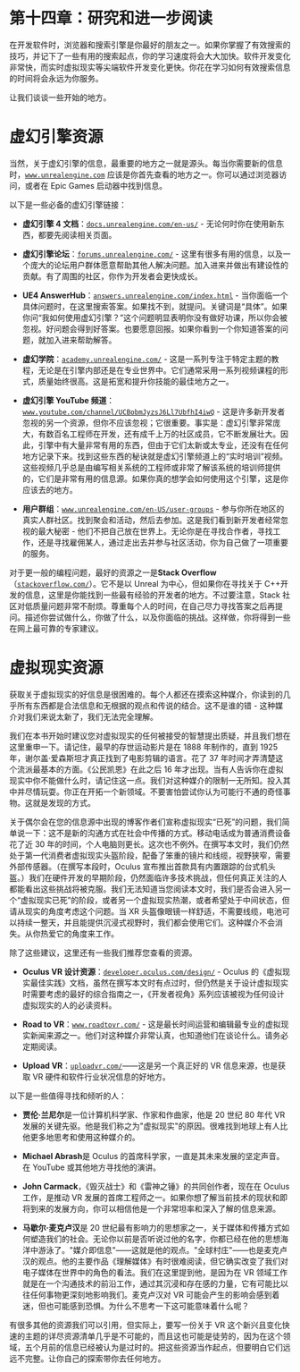 # 第十四章：研究和进一步阅读

在开发软件时，浏览器和搜索引擎是你最好的朋友之一。如果你掌握了有效搜索的技巧，并记下了一些有用的搜索起点，你的学习速度将会大大加快。软件开发变化非常快，而实时虚拟现实等尖端软件开发变化更快。你花在学习如何有效搜索信息的时间将会永远为你服务。

让我们谈谈一些开始的地方。

# 虚幻引擎资源

当然，关于虚幻引擎的信息，最重要的地方之一就是源头。每当你需要新的信息时，[`www.unrealengine.com`](https://www.unrealengine.com) 应该是你首先查看的地方之一。你可以通过浏览器访问，或者在 Epic Games 启动器中找到信息。

以下是一些必备的虚幻引擎链接：

+   **虚幻引擎 4 文档**：[`docs.unrealengine.com/en-us/`](https://docs.unrealengine.com/en-us/) - 无论何时你在使用新东西，都要先阅读相关页面。

+   **虚幻引擎论坛**：[`forums.unrealengine.com/`](https://forums.unrealengine.com/) - 这里有很多有用的信息，以及一个庞大的论坛用户群体愿意帮助其他人解决问题。加入进来并做出有建设性的贡献。有了周围的社区，你作为开发者会更快成长。

+   **UE4 AnswerHub**：[`answers.unrealengine.com/index.html`](https://answers.unrealengine.com/index.html) - 当你面临一个具体问题时，在这里搜索答案。如果找不到，就提问。关键词是“具体”。如果你问“我如何使用虚幻引擎？”这个问题明显表明你没有做好功课，所以你会被忽视。好问题会得到好答案。也要愿意回报。如果你看到一个你知道答案的问题，就加入进来帮助解答。

+   **虚幻学院**：[`academy.unrealengine.com/`](https://academy.unrealengine.com/) - 这是一系列专注于特定主题的教程，无论是在引擎内部还是在专业世界中。它们通常采用一系列视频课程的形式，质量始终很高。这是拓宽和提升你技能的最佳地方之一。

+   **虚幻引擎 YouTube 频道**：[`www.youtube.com/channel/UCBobmJyzsJ6Ll7UbfhI4iwQ`](https://www.youtube.com/channel/UCBobmJyzsJ6Ll7UbfhI4iwQ) - 这是许多新开发者忽视的另一个资源，但你不应该忽视；它很重要。事实是：虚幻引擎非常庞大，有数百名工程师在开发，还有成千上万的社区成员，它不断发展壮大。因此，引擎中有大量非常有用的东西，但由于它们太新或太专业，还没有在任何地方记录下来。找到这些东西的秘诀就是虚幻引擎频道上的“实时培训”视频。这些视频几乎总是由编写相关系统的工程师或非常了解该系统的培训师提供的，它们是非常有用的信息源。如果你真的想学会如何使用这个引擎，这是你应该去的地方。

+   **用户群组**：[`www.unrealengine.com/en-US/user-groups`](https://www.unrealengine.com/en-US/user-groups) - 参与你所在地区的真实人群社区。找到聚会和活动，然后去参加。这是我们看到新开发者经常忽视的最大秘密 - 他们不把自己放在世界上。无论你是在寻找合作者，寻找工作，还是寻找雇佣某人，通过走出去并参与社区活动，你为自己做了一项重要的服务。

对于更一般的编程问题，最好的资源之一是**Stack Overflow**（[`stackoverflow.com/`](https://stackoverflow.com/)）。它不是以 Unreal 为中心，但如果你在寻找关于 C++开发的信息，这里是你能找到一些最有经验的开发者的地方。不过要注意，Stack 社区对低质量问题非常不耐烦。尊重每个人的时间，在自己尽力寻找答案之后再提问。描述你尝试做什么，你做了什么，以及你面临的挑战。这样做，你将得到一些在网上最可靠的专家建议。

# 虚拟现实资源

获取关于虚拟现实的好信息是很困难的。每个人都还在摸索这种媒介，你读到的几乎所有东西都是合法信息和无根据的观点和传说的结合。这不是谁的错 - 这种媒介对我们来说太新了，我们无法完全理解。

我们在本书开始时建议您对虚拟现实的任何被接受的智慧提出质疑，并且我们想在这里重申一下。请记住，最早的存世运动影片是在 1888 年制作的，直到 1925 年，谢尔盖·爱森斯坦才真正找到了电影剪辑的语言。花了 37 年时间才弄清楚这个流派最基本的方面。《公民凯恩》在此之后 16 年才出现。当有人告诉你在虚拟现实中你不能做什么时，请记住这一点。我们对这种媒介的限制一无所知。投入其中并尽情玩耍。你正在开拓一个新领域。不要害怕尝试你认为可能行不通的奇怪事物。这就是发现的方式。

关于偶尔会在您的信息源中出现的博客作者们宣称虚拟现实“已死”的问题，我们简单说一下：这不是新的沟通方式在社会中传播的方式。移动电话成为普通消费设备花了近 30 年的时间，个人电脑则更长。这次也不例外。在撰写本文时，我们仍然处于第一代消费者虚拟现实头盔阶段，配备了笨重的镜片和线缆，视野狭窄，需要外部传感器。（在撰写本段时，Oculus 宣布推出首款具有内置跟踪的台式机头盔。）我们在硬件开发的早期阶段，仍然面临许多技术挑战，但任何真正关注的人都能看出这些挑战将被克服。我们无法知道当您阅读本文时，我们是否会进入另一个“虚拟现实已死”的阶段，或者另一个虚拟现实热潮，或者希望处于中间状态，但请从现实的角度考虑这个问题。当 XR 头盔像眼镜一样舒适，不需要线缆，电池可以持续一整天，并且能提供沉浸式视野时，我们都会使用它们。这种媒介不会消失。从你热爱它的角度来工作。

除了这些建议，这里还有一些我们推荐您查看的资源。

+   **Oculus VR 设计资源**：[`developer.oculus.com/design/`](https://developer.oculus.com/design/) - Oculus 的《虚拟现实最佳实践》文档，虽然在撰写本文时有点过时，但仍然是关于设计虚拟现实时需要考虑的最好的综合指南之一，《开发者视角》系列应该被视为任何设计虚拟现实的人的必读资料。

+   **Road to VR**：[`www.roadtovr.com/`](https://www.roadtovr.com/) - 这是最长时间运营和编辑最专业的虚拟现实新闻来源之一。他们对这种媒介非常认真，也知道他们在谈论什么。请务必定期阅读。

+   **Upload VR**：[`uploadvr.com/`](https://uploadvr.com/)——这是另一个真正好的 VR 信息来源，也是获取 VR 硬件和软件行业状况信息的好地方。

以下是一些值得寻找和倾听的人：

+   **贾伦·兰尼尔**是一位计算机科学家、作家和作曲家，他是 20 世纪 80 年代 VR 发展的关键先驱。他是我们称之为"虚拟现实"的原因。很难找到地球上有人比他更多地思考和使用这种媒介的。

+   **Michael Abrash**是 Oculus 的首席科学家，一直是其未来发展的坚定声音。在 YouTube 或其他地方寻找他的演讲。

+   **John Carmack**，《毁灭战士》和《雷神之锤》的共同创作者，现在在 Oculus 工作，是推动 VR 发展的首席工程师之一。如果你想了解当前技术的现状和即将到来的发展方向，你可以相信他是一个非常坦率和深入了解的信息来源。

+   **马歇尔·麦克卢汉**是 20 世纪最有影响力的思想家之一，关于媒体和传播方式如何塑造我们的社会。无论你以前是否听说过他的名字，你都已经在他的思想海洋中游泳了。"媒介即信息"——这就是他的观点。"全球村庄"——也是麦克卢汉的观点。他的主要作品《理解媒体》有时很难阅读，但它确实改变了我们对电子媒体在世界中的角色的看法。我们在这里提到他，是因为在 VR 领域工作就是在一个沟通技术的前沿工作，通过其沉浸和存在感的力量，它有可能比以往任何事物更深刻地影响我们。麦克卢汉对 VR 可能会产生的影响会感到着迷，但也可能感到恐惧。为什么不思考一下这可能意味着什么呢？

有很多其他的资源我们可以引用，但实际上，要写一份关于 VR 这个新兴且变化快速的主题的详尽资源清单几乎是不可能的，而且这也可能是徒劳的，因为在这个领域，五个月前的信息已经被认为是过时的。把这些资源当作起点，但要明白它们远远不完整。让你自己的探索带你去任何地方。
